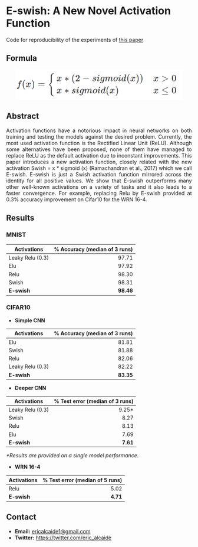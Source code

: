 # E-swish: A New Novel Activation Function
Code for reproducibility of the experiments of [this paper](https://github.com/EricAlcaide/E-swish/blob/master/publishing/ABSTRACT.pdf)

## Formula
<div style="text-align:center"><img src ="e_swish.PNG" /></div>

## Abstract

<p align="justify">
	Activation functions have a notorious impact in neural networks on both training and testing the models against the desired problem. Currently, the most used activation function is the Rectified Linear Unit (ReLU). Although some alternatives have been proposed, none of them have managed to replace ReLU as the default activation due to inconstant improvements. This paper introduces a new activation function, closely related with the new activation Swish = x * sigmoid (x) (Ramachandran et al., 2017) which we call E-swish.
	E-swish is just a Swish activation function mirrored across the identity for all positive values. We show that E-swish outperforms many other well-known activations on a variety of tasks and it also leads to a faster convergence. For example, replacing Relu by E-swish provided at 0.3% accuracy improvement on Cifar10 for the WRN 16-4.
</p>

## Results

### MNIST

| Activations      | % Accuracy (median of 3 runs) |
| -------------    | -------------:|
| Leaky Relu (0.3) | 97.71         |
| Elu              | 97.92         |
| Relu             | 98.30         |
| Swish            | 98.31         |
| **E-swish**      | **98.46**     |

### CIFAR10

* **Simple CNN**

| Activations      | % Accuracy (median of 3 runs) |
| -------------    | -------------:|
| Elu              | 81.81         |
| Swish            | 81.88         |
| Relu             | 82.06         |
| Leaky Relu (0.3) | 82.22         |
| **E-swish**      | **83.35**     |

* **Deeper CNN**

| Activations      | % Test error (median of 3 runs) |
| -------------    | -------------:|
| Leaky Relu (0.3) | 9.25*         |
| Swish            | 8.27          |
| Relu             | 8.13          |
| Elu              | 7.69          |
| **E-swish**      | **7.61**      |

<i>*Results are provided on a single model performance.</i>

* **WRN 16-4**

| Activations      | % Test error (median of 5 runs) |
| -------------    | -------------:|
| Relu             | 5.02          |
| **E-swish**      | **4.71**      |

## Contact

* **Email:** ericalcaide1@gmail.com
* **Twitter:** https://twitter.com/eric_alcaide